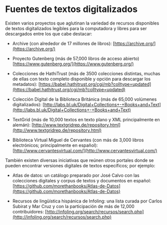 
# Fuentes de textos digitalizados

Existen varios proyectos que aglutinan la variedad de recursos disponibles de textos digitalizados legibles para la computadora y libres para ser descargados entre los que cabe destacar:

-   Archive (con alrededor de 17 millones de libros): [https://archive.org/](https://archive.org/)
    
-   Proyecto Gutenberg (más de 57,000 libros de acceso abierto) [https://www.gutenberg.org/](https://www.gutenberg.org/)
    
-   Colecciones de HathiTrust (más de 3500 colecciones distintas, muchas de ellas con texto completo disponible y opción para descargar los metadatos):  [https://babel.hathitrust.org/cgi/mb?colltype=updated](https://babel.hathitrust.org/cgi/mb?colltype=updated)
    

-   Colección Digital de la Biblioteca Británica (más de 65,000 volúmenes digitalizados): [http://labs.bl.uk/Digital+Collections+-+Books+and+Text](http://labs.bl.uk/Digital+Collections+-+Books+and+Text)
    
-   TextGrid (más de 10,000 textos en texto plano y XML principalmente en alemán): [http://www.textgridrep.de/repository.html](http://www.textgridrep.de/repository.html)
    
-   Biblioteca Virtual Miguel de Cervantes (con más de 3,000 libros electrónicos; principalmente en español): [http://www.cervantesvirtual.com/](http://www.cervantesvirtual.com/)
    

También existen diversas iniciativas que reúnen otros portales donde se pueden encontrar versiones digitales de textos específicos; por ejemplo:

-   Atlas de datos: un catálogo preparado por José Calvo con las colecciones digitales y corpus de textos y documentos en español: [https://github.com/morethanbooks/Atlas-de-Datos](https://github.com/morethanbooks/Atlas-de-Datos)
    

-   Recursos de lingüística hispánica de Infoling: una lista curada por Carlos Subirat y Mar Cruz y con la participación de más de 12,000 contribuidores: [http://infoling.org/search/recursos/search.php](http://infoling.org/search/recursos/search.php)
